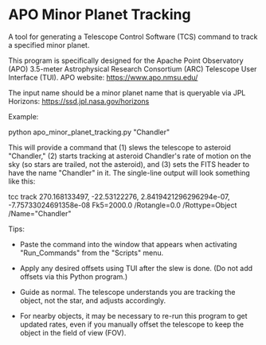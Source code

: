# APO Minor Planet Tracking

A tool for generating a Telescope Control Software (TCS) command to track a specified minor planet.

This program is specifically designed for the Apache Point Observatory (APO) 3.5-meter Astrophysical Research Consortium (ARC) Telescope User Interface (TUI). APO website: https://www.apo.nmsu.edu/

The input name should be a minor planet name that is queryable via JPL Horizons: https://ssd.jpl.nasa.gov/horizons

Example:

python apo_minor_planet_tracking.py "Chandler"

This will provide a command that (1) slews the telescope to asteroid "Chandler," (2) starts tracking at asteroid Chandler's rate of motion on the sky (so stars are trailed, not the asteroid), and (3) sets the FITS header to have the name "Chandler" in it. The single-line output will look something like this:

tcc track 270.168133497, -22.53122276, 2.8419421296296294e-07, -7.75733024691358e-08 Fk5=2000.0 /Rotangle=0.0 /Rottype=Object /Name="Chandler"


Tips:

- Paste the command into the window that appears when activating "Run_Commands" from the "Scripts" menu.

- Apply any desired offsets using TUI after the slew is done. (Do not add offsets via this Python program.)

- Guide as normal. The telescope understands you are tracking the object, not the star, and adjusts accordingly.

- For nearby objects, it may be necessary to re-run this program to get updated rates, even if you manually offset the telescope to keep the object in the field of view (FOV).